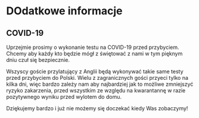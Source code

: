 <h1>DOdatkowe informacje</h1>
<h2>COVID-19</h2>
<p>Uprzejmie prosimy o wykonanie testu na COVID-19 przed przybyciem. Chcemy aby każdy kto będzie mógł z świętować z nami w tym pięknym dniu czuł się bezpiecznie.</p>

<p>Wszyscy goście przylatujący z Anglii będą wykonywać takie same testy przed przybyciem do Polski. Wielu z zagranicznych gości przyeci tylko na kilka dni, więc bardzo zależy nam aby najbardziej jak to możliwe zmniejszyć ryzyko zakarzenia, przed wszystkim ze względu na kwarantannę w razie pozytywnego wyniku przed wylotem do domu.</p>

<p>Dziękujemy bardzo i już nie możemy się doczekać kiedy Was zobaczymy!</p>